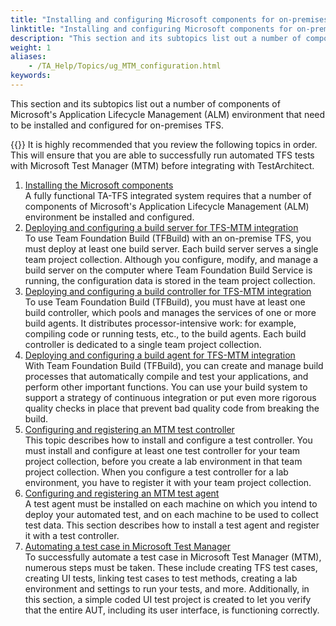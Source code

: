 ```yaml
--- 
title: "Installing and configuring Microsoft components for on-premises Team Foundation Server"
linktitle: "Installing and configuring Microsoft components for on-premises TFS"
description: "This section and its subtopics list out a number of components of Microsoft's Application Lifecycle Management (ALM) environment that need to be installed and configured for on-premises TFS."
weight: 1
aliases: 
    - /TA_Help/Topics/ug_MTM_configuration.html
keywords: 
---
```


This section and its subtopics list out a number of components of Microsoft's Application Lifecycle Management \(ALM\) environment that need to be installed and configured for on-premises TFS.

{{<note>}} It is highly recommended that you review the following topics in order. This will ensure that you are able to successfully run automated TFS tests with Microsoft Test Manager \(MTM\) before integrating with TestArchitect.

1.  [Installing the Microsoft components](/user-guide/integration-with-third-party-tools/tfs-integration/on-premises-tfs-environment-configuration/installing-and-configuring-microsoft-components-for-on-premises-tfs/installing-the-microsoft-components)  
A fully functional TA-TFS integrated system requires that a number of components of Microsoft's Application Lifecycle Management \(ALM\) environment be installed and configured.
2.  [Deploying and configuring a build server for TFS-MTM integration](/user-guide/integration-with-third-party-tools/tfs-integration/on-premises-tfs-environment-configuration/installing-and-configuring-microsoft-components-for-on-premises-tfs/setting-up-a-build-server)  
To use Team Foundation Build \(TFBuild\) with an on-premise TFS, you must deploy at least one build server. Each build server serves a single team project collection. Although you configure, modify, and manage a build server on the computer where Team Foundation Build Service is running, the configuration data is stored in the team project collection.
3.  [Deploying and configuring a build controller for TFS-MTM integration](/user-guide/integration-with-third-party-tools/tfs-integration/on-premises-tfs-environment-configuration/installing-and-configuring-microsoft-components-for-on-premises-tfs/setting-up-a-build-controller)  
To use Team Foundation Build \(TFBuild\), you must have at least one build controller, which pools and manages the services of one or more build agents. It distributes processor-intensive work: for example, compiling code or running tests, etc., to the build agents. Each build controller is dedicated to a single team project collection.
4.  [Deploying and configuring a build agent for TFS-MTM integration](/user-guide/integration-with-third-party-tools/tfs-integration/on-premises-tfs-environment-configuration/installing-and-configuring-microsoft-components-for-on-premises-tfs/setting-up-a-build-agent/)  
With Team Foundation Build \(TFBuild\), you can create and manage build processes that automatically compile and test your applications, and perform other important functions. You can use your build system to support a strategy of continuous integration or put even more rigorous quality checks in place that prevent bad quality code from breaking the build.
5.  [Configuring and registering an MTM test controller](/user-guide/integration-with-third-party-tools/tfs-integration/on-premises-tfs-environment-configuration/installing-and-configuring-microsoft-components-for-on-premises-tfs/setting-up-the-mtm-test-controller)  
This topic describes how to install and configure a test controller. You must install and configure at least one test controller for your team project collection, before you create a lab environment in that team project collection. When you configure a test controller for a lab environment, you have to register it with your team project collection.
6.  [Configuring and registering an MTM test agent](/user-guide/integration-with-third-party-tools/tfs-integration/on-premises-tfs-environment-configuration/installing-and-configuring-microsoft-components-for-on-premises-tfs/setting-up-the-mtm-test-agent)  
A test agent must be installed on each machine on which you intend to deploy your automated test, and on each machine to be used to collect test data. This section describes how to install a test agent and register it with a test controller.
7.  [Automating a test case in Microsoft Test Manager](/user-guide/integration-with-third-party-tools/tfs-integration/on-premises-tfs-environment-configuration/installing-and-configuring-microsoft-components-for-on-premises-tfs/automating-a-test-case-in-mtm/)  
To successfully automate a test case in Microsoft Test Manager \(MTM\), numerous steps must be taken. These include creating TFS test cases, creating UI tests, linking test cases to test methods, creating a lab environment and settings to run your tests, and more. Additionally, in this section, a simple coded UI test project is created to let you verify that the entire AUT, including its user interface, is functioning correctly.



